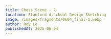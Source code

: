 ```yaml
---
title: Chess Scene - 2
location: Stanford d.school Design Sketching
image: /images/fragments/0604_final-1.webp
author: Roy Lo
publishedAt: 2025-06-04
---
```

